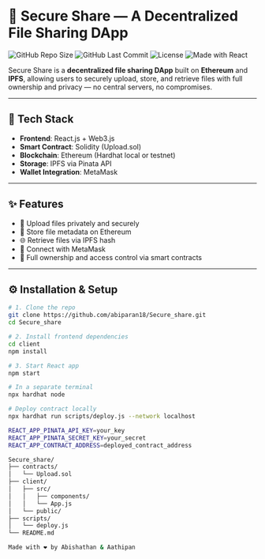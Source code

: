 # 🚀 Secure Share — A Decentralized File Sharing DApp

![GitHub Repo Size](https://img.shields.io/github/repo-size/abiparan18/Secure_share?color=blue)
![GitHub Last Commit](https://img.shields.io/github/last-commit/abiparan18/Secure_share)
![License](https://img.shields.io/github/license/abiparan18/Secure_share)
![Made with React](https://img.shields.io/badge/Made%20with-React-blue)

Secure Share is a **decentralized file sharing DApp** built on **Ethereum** and **IPFS**, allowing users to securely upload, store, and retrieve files with full ownership and privacy — no central servers, no compromises.

---


## 🧰 Tech Stack

- **Frontend**: React.js + Web3.js  
- **Smart Contract**: Solidity (Upload.sol)  
- **Blockchain**: Ethereum (Hardhat local or testnet)  
- **Storage**: IPFS via Pinata API  
- **Wallet Integration**: MetaMask  

---

## ✨ Features

- 🔐 Upload files privately and securely
- 🧾 Store file metadata on Ethereum
- 🌐 Retrieve files via IPFS hash
- 🪪 Connect with MetaMask
- 📜 Full ownership and access control via smart contracts

---

## ⚙️ Installation & Setup

```bash
# 1. Clone the repo
git clone https://github.com/abiparan18/Secure_share.git
cd Secure_share

# 2. Install frontend dependencies
cd client
npm install

# 3. Start React app
npm start

# In a separate terminal
npx hardhat node

# Deploy contract locally
npx hardhat run scripts/deploy.js --network localhost

REACT_APP_PINATA_API_KEY=your_key
REACT_APP_PINATA_SECRET_KEY=your_secret
REACT_APP_CONTRACT_ADDRESS=deployed_contract_address

Secure_share/
├── contracts/
│   └── Upload.sol
├── client/
│   ├── src/
│   │   ├── components/
│   │   └── App.js
│   └── public/
├── scripts/
│   └── deploy.js
└── README.md

Made with ❤️ by Abishathan & Aathipan


